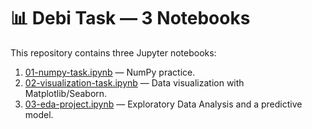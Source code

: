 # 📊 Debi Task — 3 Notebooks

This repository contains three Jupyter notebooks:

1. [01-numpy-task.ipynb](notebooks/01-numpy-task.ipynb) — NumPy practice.
2. [02-visualization-task.ipynb](notebooks/02-visualization-task.ipynb) — Data visualization with Matplotlib/Seaborn.
3. [03-eda-project.ipynb](notebooks/03-eda-project.ipynb) — Exploratory Data Analysis and a predictive model.
